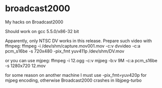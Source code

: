 # broadcast2000
My hacks on Broadcast2000

Should work on gcc 5.5.0/x86-32 bit

Apparently, only NTSC DV works in this release.
Prepare such video with ffmpeg:
ffmpeg -i /dev/shm/capture.mov001.mov -c:v dvvideo -c:a pcm_s16be -s 720x480 -pix_fmt yuv411p /dev/shm/DV.mov
 
 or you can use mjpeg:
 ffmpeg -i 12.ogg -c:v mjpeg -b:v 9M -c:a pcm_s16be -s 1280x720 12.mov
 
for some reason on another machine I must use -pix_fmt=yuv420p for mjpeg encoding, 
otherwise Broadcast2000 crashes in libjpeg-turbo

